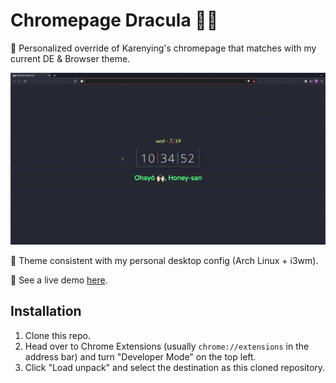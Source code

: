 # Chromepage Dracula 🧛🏻

💫 Personalized override of Karenying's chromepage that matches with my current DE & Browser theme.

![](preview.gif)

💜 Theme consistent with my personal desktop config (Arch Linux + i3wm).

🚀 See a live demo [here](https://amaaeltyrneamitore.github.io/ChromepageDracula/).

## Installation
1. Clone this repo.
2. Head over to Chrome Extensions (usually `chrome://extensions` in the address bar) and turn "Developer Mode" on the top left.
3. Click "Load unpack" and select the destination as this cloned repository.
